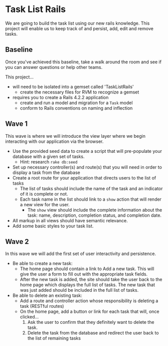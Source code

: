 # Task List Rails

We are going to build the task list using our new rails knowledge. This project will enable us to keep track of and persist, add, edit and remove tasks.

## Baseline
Once you've achieved this baseline, take a walk around the room and see if you can answer questions or help other teams.

This project...

- will need to be isolated into a gemset called 'TaskListRails'
  - create the necessary files for RVM to recognize a gemset
- requires you to create a Rails 4.2.2 application
  - create and run a model and migration for a `Task` model
  - conform to Rails conventions on naming and inflection
    
## Wave 1
This wave is where we will introduce the view layer where we begin interacting with our application via the browser.

  - Use the provided seed data to create a script that will pre-populate your database with a given set of tasks.
    - Hint: research `rake db:seed`
  - Set up necessary controller(s) and route(s) that you will need in order to display a task from the database
  - Create a root route for your application that directs users to the list of tasks
    - The list of tasks should include the name of the task and an indicator of it is complete or not.
    - Each task name in the list should link to a `show` action that will render a new view for the user.
      - The `show` view should include the complete information about the task: name, description, completion status, and completion date.
  - All markup in all views should have semantic relevance.
  - Add some basic styles to your task list.

## Wave 2
In this wave we will add the first set of user interactivity and persistence.
  - Be able to create a new task:
    - The home page should contain a link to Add a new task. This will give the user a form to fill out with the appropriate task fields.
    - After the new task is added, the site should take the user back to the home page which displays the full list of tasks. The new task that was just added should be included in the full list of tasks.
  - Be able to delete an existing task:
    - Add a route and controller action whose responsibility is deleting a task (RESTful routes)
    - On the home page, add a button or link for each task that will, once clicked...
      1. Ask the user to confirm that they definitely want to delete the task.
      1. Delete the task from the database and redirect the user back to the list of remaining tasks
      